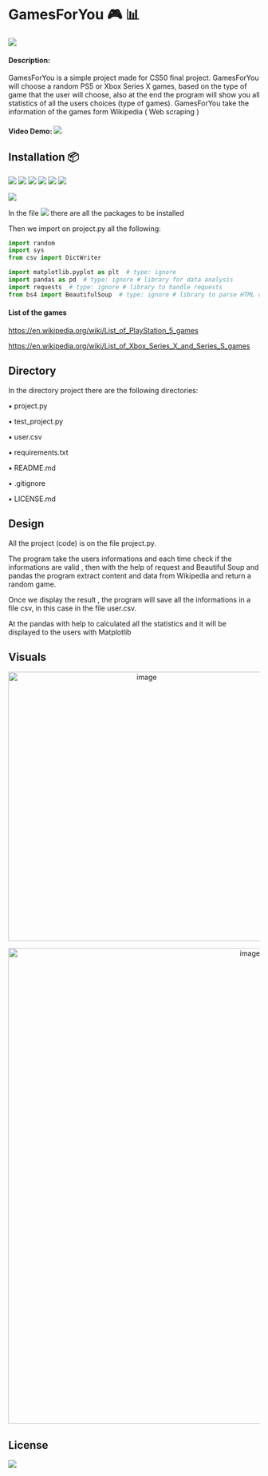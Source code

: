 # GamesForYou :video_game: :bar_chart: 

<a href="https://www.linkedin.com/in/giuseppe-bonifati-738640261/"><img src="https://img.shields.io/badge/LinkedIn-blue?style=flat&logo=linkedin&labelColor=blue"></a> 



#### Description:
   

GamesForYou is a simple project made for CS50 final project.
GamesForYou will choose a random PS5 or Xbox Series X games, based on the type of game that the user will choose, also at the end the program will show you all statistics of all the users choices (type of games).
GamesForYou take the information of the games form Wikipedia ( Web scraping )

#### Video Demo:  <a href="https://youtu.be/EucxYjQYdQg"> <img src="https://img.shields.io/badge/-Play-f00?logo=youtube"></a> 


## Installation :package:

<a href=https://www.python.org/ ><img src="https://img.shields.io/badge/-Python-white?logo=python"></a> <a href="https://pandas.pydata.org/"><img src="https://img.shields.io/badge/-Pandas-130654?logo=pandas"></a>  <a href="https://matplotlib.org/"><img src="https://img.shields.io/badge/-Matplotlib-blue"></a>
<a href="https://www.wikipedia.org/"><img src="https://img.shields.io/badge/-Wikipedia-grey?logo=wikipedia"></a>    <a href="https://www.xbox.com/en-US/"><img src="https://img.shields.io/badge/-Xbox-107c10?logo=xbox"></a> <a href="https://www.playstation.com/en-us/"><img src="https://img.shields.io/badge/-Playstation%205-black?logo=Playstation5"></a>

<a href="https://code.visualstudio.com/"><img src="https://img.shields.io/badge/-Visual%20Studio%20Code-0098ff?logo=visualstudiocode" ></a>

In the file <a href="https://github.com/Giuseppe-Bonifati/GamesForYou/blob/main/requirements.txt"><img src="https://img.shields.io/badge/-requirements.txt-white?"></a> there are all the packages to be installed 

Then we import on project.py all the following:

```python
import random
import sys
from csv import DictWriter

import matplotlib.pyplot as plt  # type: ignore
import pandas as pd  # type: ignore # library for data analysis
import requests  # type: ignore # library to handle requests
from bs4 import BeautifulSoup  # type: ignore # library to parse HTML documents
```
#### List of the games

https://en.wikipedia.org/wiki/List_of_PlayStation_5_games

https://en.wikipedia.org/wiki/List_of_Xbox_Series_X_and_Series_S_games

## Directory

In the directory project there are the following directories:

▪️ project.py

▪️ test_project.py

▪️ user.csv

▪️ requirements.txt

▪️ README.md

▪️ .gitignore

▪️ LICENSE.md



## Design

All the project (code) is on the file project.py.

The program take the users informations and each time check if the informations are valid , then with the help of request and Beautiful Soup and pandas the program extract content and data from Wikipedia and return a random game.

Once we display the result , the program will save all the informations in a file csv, in this case in the file user.csv.

At the pandas with help to calculated all the statistics and it will be displayed to the users with Matplotlib    



## Visuals

<p align="center">
<img width="539" alt="image" src="https://user-images.githubusercontent.com/110894389/220594613-7b663c51-04a2-4b2d-977a-6128e9418569.png">
</p>

<p align="center">
<img width="953" alt="image" src="https://user-images.githubusercontent.com/110894389/220594960-b7e72bf6-52e7-4707-9650-4a3ad258809b.png">
</p>


## License

<a href="https://github.com/Giuseppe-Bonifati/GamesForYou/blob/main/LICENSE.md"><img src="https://img.shields.io/badge/license-MIT-blue"></a>
